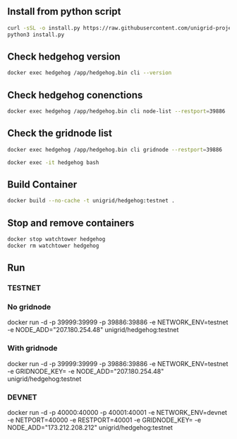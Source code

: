 ## Install from python script
```bash
curl -sSL -o install.py https://raw.githubusercontent.com/unigrid-project/hedgehog-docker/master/install.py
python3 install.py
```

## Check hedgehog version
```bash
docker exec hedgehog /app/hedgehog.bin cli --version
```

## Check hedgehog conenctions
```bash
docker exec hedgehog /app/hedgehog.bin cli node-list --restport=39886
```

## Check the gridnode list
```bash
docker exec hedgehog /app/hedgehog.bin cli gridnode --restport=39886
```

```bash
docker exec -it hedgehog bash
```

## Build Container
```bash
docker build --no-cache -t unigrid/hedgehog:testnet .
```

## Stop and remove containers
```bash
docker stop watchtower hedgehog
docker rm watchtower hedgehog
```
## Run
### TESTNET
### No gridnode
docker run -d -p 39999:39999 -p 39886:39886 -e NETWORK_ENV=testnet -e NODE_ADD="207.180.254.48" unigrid/hedgehog:testnet
### With gridnode
docker run -d -p 39999:39999 -p 39886:39886 -e NETWORK_ENV=testnet -e GRIDNODE_KEY=<gridnode key> -e NODE_ADD="207.180.254.48" unigrid/hedgehog:testnet
### DEVNET
docker run -d -p 40000:40000 -p 40001:40001 -e NETWORK_ENV=devnet -e NETPORT=40000 -e RESTPORT=40001 -e GRIDNODE_KEY=<gridnode key> -e NODE_ADD="173.212.208.212" unigrid/hedgehog:testnet 


